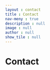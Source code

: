 ```yaml
---
layout : contact
title : Contact
nav-meny : true
description : null
image : null
author : null
show_tile : null
---
```


<h1>Contact</h1>
